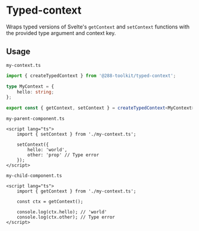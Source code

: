 # Typed-context

Wraps typed versions of Svelte's `getContext` and `setContext` functions with the provided type
argument and context key.

## Usage

`my-context.ts`

```ts
import { createTypedContext } from '@288-toolkit/typed-context';

type MyContext = {
	hello: string;
};

export const { getContext, setContext } = createTypedContext<MyContext>('my-context');
```

`my-parent-component.ts`

```svelte
<script lang="ts">
	import { setContext } from './my-context.ts';

	setContext({
		hello: 'world',
		other: 'prop' // Type error
	});
</script>
```

`my-child-component.ts`

```svelte
<script lang="ts">
	import { getContext } from './my-context.ts';

	const ctx = getContext();

	console.log(ctx.hello); // 'world'
	console.log(ctx.other); // Type error
</script>
```
